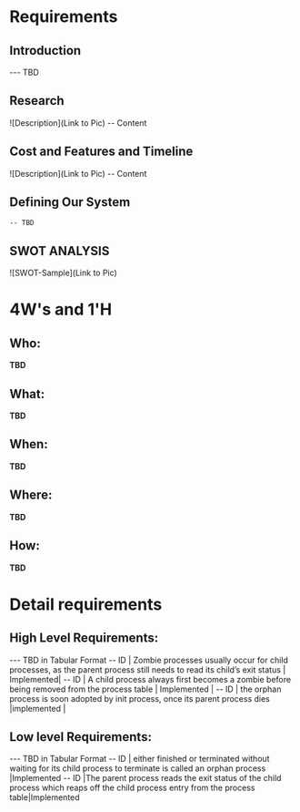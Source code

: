 # Requirements
## Introduction
 --- TBD 

## Research
![Description](Link to Pic)
-- Content 
## Cost and Features and Timeline
![Description](Link to Pic)
-- Content 
## Defining Our System
    -- TBD
## SWOT ANALYSIS
![SWOT-Sample](Link to Pic)

# 4W&#39;s and 1&#39;H

## Who:

**TBD**

## What:

**TBD**

## When:

**TBD**

## Where:

**TBD**

## How:

**TBD**

# Detail requirements
## High Level Requirements:
--- TBD in Tabular Format 
-- ID | Zombie processes usually occur for child processes, as the parent process still needs to read its child’s exit status | Implemented|
-- ID | A child process always first becomes a zombie before being removed from the process table | Implemented |
-- ID  | the orphan process is soon adopted by init process, once its parent process dies |implemented |



##  Low level Requirements:
--- TBD in Tabular Format 
-- ID | either finished or terminated without waiting for its child process to terminate is called an orphan process |Implemented
-- ID  |The parent process reads the exit status of the child process which reaps off the child process entry from the process table|Implemented

